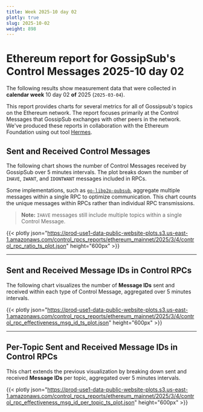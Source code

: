 ```yaml
---
title: Week 2025-10 day 02
plotly: true
slug: 2025-10-02
weight: 898
---
```


# Ethereum report for GossipSub's Control Messages 2025-10 day 02

The following results show measurement data that were collected in **calendar week** 10  day 02 **of** 
2025 (`2025-03-04`).

This report provides charts for several metrics for all of Gossipsub's topics on the Ethereum network.
The report focuses primarily at the Control Messages that GossipSub exchanges with other peers in the network.
We've produced these reports in collaboration with the Ethereum Foundation using out tool [Hermes](/tools/hermes/).

## Sent and Received Control Messages

The following chart shows the number of Control Messages received by GossipSub over 5 minutes intervals. The plot breaks down the number of `IHAVE`, `IWANT`, and `IDONTWANT` messages included in RPCs.

Some implementations, such as [`go-libp2p-pubsub`](https://github.com/libp2p/go-libp2p-pubsub), aggregate multiple messages within a single RPC to optimize communication. This chart counts the unique messages within RPCs rather than individual RPC transmissions.

> **Note:** `IHAVE` messages still include multiple topics within a single Control Message.

{{< plotly json="https://prod-use1-data-public-website-plots.s3.us-east-1.amazonaws.com/control_rpcs_reports/ethereum_mainnet/2025/3/4/control_rpc_ratio_ts_plot.json" height="600px" >}}

---

## Sent and Received Message IDs in Control RPCs

The following chart visualizes the number of **Message IDs** sent and received within each type of Control Message, aggregated over 5 minutes intervals.

{{< plotly json="https://prod-use1-data-public-website-plots.s3.us-east-1.amazonaws.com/control_rpcs_reports/ethereum_mainnet/2025/3/4/control_rpc_effectiveness_msg_id_ts_plot.json" height="600px" >}}

---

## Per-Topic Sent and Received Message IDs in Control RPCs

This chart extends the previous visualization by breaking down sent and received **Message IDs** per topic, aggregated over 5 minutes intervals.

{{< plotly json="https://prod-use1-data-public-website-plots.s3.us-east-1.amazonaws.com/control_rpcs_reports/ethereum_mainnet/2025/3/4/control_rpc_effectiveness_msg_id_per_topic_ts_plot.json" height="600px" >}}